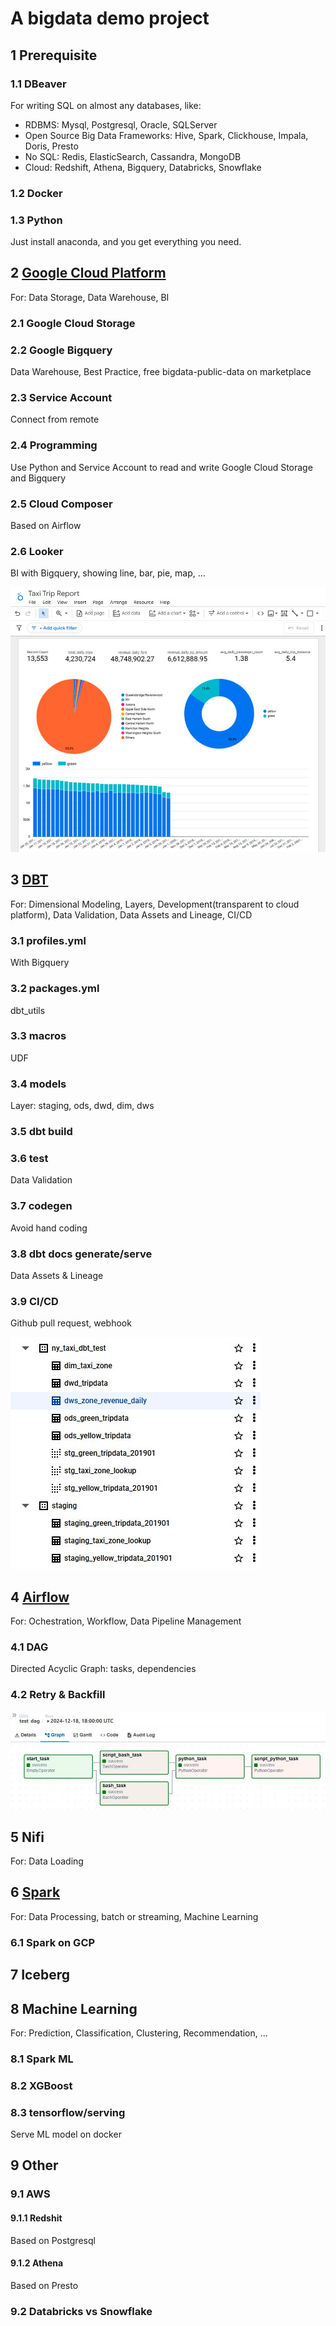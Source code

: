# A bigdata demo project

## 1 Prerequisite
### 1.1 DBeaver
For writing SQL on almost any databases, like:
- RDBMS: Mysql, Postgresql, Oracle, SQLServer
- Open Source Big Data Frameworks: Hive, Spark, Clickhouse, Impala, Doris, Presto
- No SQL: Redis, ElasticSearch, Cassandra, MongoDB
- Cloud: Redshift, Athena, Bigquery, Databricks, Snowflake
### 1.2 Docker
### 1.3 Python
Just install anaconda, and you get everything you need.

## 2 <a href='https://github.com/barneywill/bigdata_demo/tree/main/google_cloud'>Google Cloud Platform</a>
For: Data Storage, Data Warehouse, BI
### 2.1 Google Cloud Storage
### 2.2 Google Bigquery
Data Warehouse, Best Practice, free bigdata-public-data on marketplace
### 2.3 Service Account
Connect from remote
### 2.4 Programming
Use Python and Service Account to read and write Google Cloud Storage and Bigquery
### 2.5 Cloud Composer
Based on Airflow
### 2.6 Looker
BI with Bigquery, showing line, bar, pie, map, ...

![looker](https://github.com/barneywill/bigdata_demo/blob/main/imgs/looker.jpg)

## 3 <a href='https://github.com/barneywill/bigdata_demo/tree/main/dbt'>DBT</a>
For: Dimensional Modeling, Layers, Development(transparent to cloud platform), Data Validation, Data Assets and Lineage, CI/CD
### 3.1 profiles.yml 
With Bigquery
### 3.2 packages.yml
dbt_utils
### 3.3 macros
UDF
### 3.4 models
Layer: staging, ods, dwd, dim, dws
### 3.5 dbt build
### 3.6 test
Data Validation
### 3.7 codegen
Avoid hand coding
### 3.8 dbt docs generate/serve
Data Assets & Lineage
### 3.9 CI/CD
Github pull request, webhook

![Data Warehouse Layers](https://github.com/barneywill/bigdata_demo/blob/main/imgs/bigquery_dataset_structure.jpg)

## 4 <a href='https://github.com/barneywill/bigdata_demo/tree/main/Airflow'>Airflow</a>
For: Ochestration, Workflow, Data Pipeline Management
### 4.1 DAG
Directed Acyclic Graph: tasks, dependencies
### 4.2 Retry & Backfill

![dag](https://github.com/barneywill/bigdata_demo/blob/main/imgs/dag.jpg)

## 5 Nifi
For: Data Loading

## 6 <a href='https://github.com/barneywill/bigdata_demo/tree/main/Spark'>Spark</a>
For: Data Processing, batch or streaming, Machine Learning
### 6.1 Spark on GCP

## 7 Iceberg

## 8 Machine Learning
For: Prediction, Classification, Clustering, Recommendation, ...
### 8.1 Spark ML
### 8.2 XGBoost
### 8.3 tensorflow/serving
Serve ML model on docker

## 9 Other
### 9.1 AWS
#### 9.1.1 Redshit 
Based on Postgresql
#### 9.1.2 Athena
Based on Presto
### 9.2 Databricks vs Snowflake